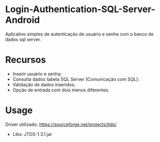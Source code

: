 # Login-Authentication-SQL-Server-Android
Aplicativo simples de autenticação de usuário e senha com o banco de dados sql server.

# Recursos 

* Inserir usuário e senha; 
* Consulta dados tabela SQL Server (Comunicação com SQL); 
* Validação de dados inseridos; 
* Opção de entrada com dois menus diferentes.

# Usage

Driver utilizado: https://sourceforge.net/projects/jtds/
* Libs: JTDS-1.3.1.jar



